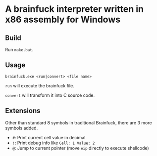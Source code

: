 # A brainfuck interpreter written in x86 assembly for Windows

## Build

Run `make.bat`.

## Usage

`brainfuck.exe <run|convert> <file name>`

`run` will execute the brainfuck file.

`convert` will transform it into C source code.

## Extensions

Other than standard 8 symbols in traditional Brainfuck, there are 3 more symbols added.

* `#`: Print current cell value in decimal.
* `!`: Print debug info like `Cell: 1 Value: 2`
* `@`: Jump to current pointer (move `eip` directly to execute shellcode)
